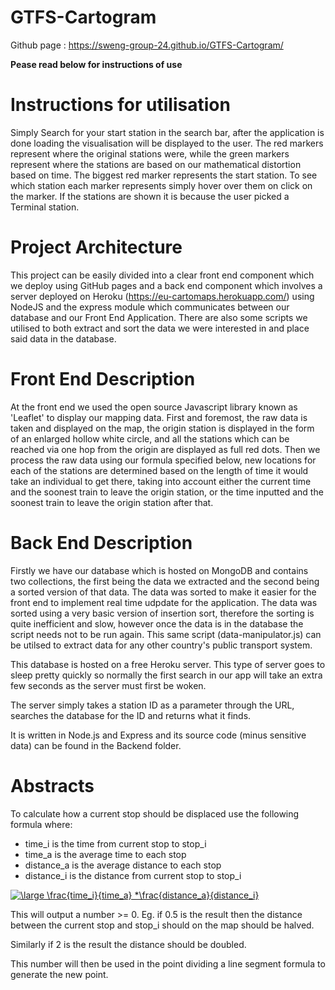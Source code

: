 # GTFS-Cartogram

Github page : https://sweng-group-24.github.io/GTFS-Cartogram/

**Pease read below for instructions of use**

# Instructions for utilisation
Simply Search for your start station in the search bar, after the application is done loading the visualisation will be displayed to the user. The red markers represent where the original stations were, while the green markers represent where the stations are based on our mathematical distortion based on time. The biggest red marker represents the start station. To see which station each marker represents simply hover over them on click on the marker. If the stations are shown it is because the user picked a Terminal station.


# Project Architecture
This project can be easily divided into a clear front end component which we deploy using GitHub pages and a back end component which involves a server deployed on Heroku (https://eu-cartomaps.herokuapp.com/) using NodeJS and the express module which communicates between our database and our Front End Application. There are also some scripts we utilised to both extract and sort the data we were interested in and place said data in the database.

# Front End Description
At the front end we used the open source Javascript library known as 'Leaflet' to display our mapping data. First and foremost, the raw data is taken and displayed on the map, the origin station is displayed in the form of an enlarged hollow white circle, and all the stations which can be reached via one hop from the origin are displayed as full red dots. Then we process the raw data using our formula specified below, new locations for each of the stations are determined based on the length of time it would take an individual to get there, taking into account either the current time and the soonest train to leave the origin station, or the time inputted and the soonest train to leave the origin station after that.

# Back End Description
Firstly we have our database which is hosted on MongoDB and contains two collections, the first being the data we extracted and the second being a sorted version of that data. The data was sorted to make it easier for the front end to implement real time udpdate for the application. The data was sorted using a very basic version of insertion sort, therefore the sorting is quite inefficient and slow, however once the data is in the database the script needs not to be run again. This same script (data-manipulator.js) can be utilsed to extract data for any other country's public transport system.

This database is hosted on a free Heroku server. This type of server goes to sleep pretty quickly so normally the first search in our app will take an extra few seconds as the server must first be woken. 

The server simply takes a station ID as a parameter through the URL, searches the database for the ID and returns what it finds.

It is written in Node.js and Express and its source code (minus sensitive data) can be found in the Backend folder. 


# Abstracts
To calculate how a current stop should be displaced use the following formula where:
 - time_i is the time from current stop to stop_i
 - time_a is the average time to each stop
 - distance_a is the average distance to each stop
 - distance_i is the distance from current stop to stop_i


<a href="https://www.codecogs.com/eqnedit.php?latex=\large&space;\frac{time_i}{time_a}&space;*\frac{distance_a}{distance_i}" target="_blank"><img src="https://latex.codecogs.com/gif.latex?\large&space;\frac{time_i}{time_a}&space;*\frac{distance_a}{distance_i}" title="\large \frac{time_i}{time_a} *\frac{distance_a}{distance_i}" /></a>

This will output a number >= 0. Eg. if 0.5 is the result then the distance between the current stop and stop_i should on the map should be halved.

Similarly if 2 is the result the distance should be doubled.

This number will then be used in the point dividing a line segment formula to generate the new point.
